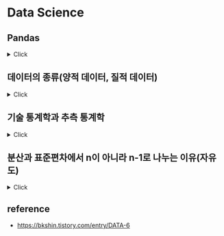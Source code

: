# Data Science

## Pandas

<details>
<summary>Click</summary>

#### 

```python
import pandas as pd

df = pd.read_csv("")

# Remove duplicated elements
df.duplicated().sum()

# Fix the typo
df.rename(columns={"Handcap": "Handicap"}, inplace=True)

# Change the data type
df.AppointmentDay = pd.to_datetime(df.AppointmentDay).dt.date
df.ScheduledDay = pd.to_datetime(df.ScheduledDay).dt.date

# 'No-show'를 'Show'로 바꾸겠습니다. 또한 Yes는 0, No는 1로 데이터
df.rename(columns={"No-show": "Show"}, inplace=True)
df.replace({'Show': {'No': 1, 'Yes': 0}}, inplace = True)

# Modify nonsense values -> 음수 불허
df[df['PeriodBetween'] < 0] = 0

# Segment PeriodBetween values into bins
bins = pd.IntervalIndex.from_tuples([(-1, 1), (1, 5), (5, 10), (10, 200)])
labels=["rightNow", "fewDaysAgo", "severalDaysAgo", "longAgo"]
df['PeriodBetween'] = pd.cut(df['PeriodBetween'], bins=bins, labels=labels)
```
</details>

## 데이터의 종류(양적 데이터, 질적 데이터)

<details>
<summary>Click</summary>

<table>

<tr>
    <td colspan="2">양적 데이터 (Quantitative, Numeric)<br>: 수학 연산을 할 수 있는 수치 값</td>
    <td colspan="2">질적 데이터 (Qualitative, Categorical)<br>:범주로 나누어지는 값</td>
</tr>

<tr>
    <td> 연속형 (Continuos) </td>
    <td>ex) 키, 나이, 수입</td>
    <td> 순서형 (Ordinal) </td>
    <td> Grade, 순위(랭킹) </td>
</tr>

<tr>
    <td> 이산형 (Discrete) </td>
    <td>ex) 사과의 갯수, 책의 페이지 수 </td>
    <td> 명목형 (Nominal) </td>
    <td> 성별, 뷔페의 음식 메뉴, 우편 번호 </td>
</tr>

</table>            

</details>

## 기술 통계학과 추측 통계학

<details>
<summary>Click</summary>

### 통계학의 구분

- 기술 통계학(Descriptive Statistics)과 추측 통계학(Inferential Statistics)으로 구분
- 기술 통계 : 현재 가지고 있는 데이터를 기반
- 추측 통계 : 현재 가지고 있는 데이터로부터 더 큰 집단의 특징을 추측(확률론)

### 기술 통계학

정량적(Quantative) 데이터를 기술하는 4가지 방법

- 대표값(Center) : 평균(Mean), 중앙값(Median), 최빈값(Mode)
- 흩어짐 정도(Spread) : 범위(Range), 사분위 간 범위(Interquatile Range, IQR), 분산(Variance), 표준편차(Standard Deviation)
- 분포 형태(Shape of distribution) : Symmetric (주로 정규분포), Right-skewed, Left-skewed
- 극단치(Outliers)

### 추측 통계학

- 모집단(Population) : 관심 있는 대상 모두의 수치적 자료
- 모수(Parameter) : 모집단의 특징을 나타내는 양적인 측도
- 표본(Sample): 모집단으로부터 뽑은 부분집합
- 통계량(Statisctic): 표본의 특성을 나타내는 양적인 측도
- 표본의 통계량 -> 모집단의 모수를 추론

</details>

## 분산과 표준편차에서 n이 아니라 n-1로 나누는 이유(자유도)

<details>
<summary>Click</summary>

### 자유도(Degree of freedom)

- 평균 = (x1 + x2 + x3 + ... + x(n-1) + x(n)) / n
- 마지막은 정해져있기 때문에 n-1로 나누어야 한다

### 분산과 표준편차를 구할 때 n이 아닌 n-1로 나누는 이유는?

- 표본 분산은 모 분산보다 작은 경향
- 모 분산보다 작아지려는 경향을 가진 표본 분산을 보존
- n으로 나눈 표본 분산보다 n-1로 나눈 표본 분산 값이 더 클 것

</details>


## reference

- https://bkshin.tistory.com/entry/DATA-6
